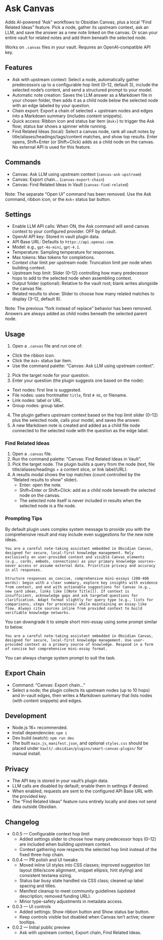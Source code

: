 # Ask Canvas

Adds AI-powered “Ask” workflows to Obsidian Canvas, plus a local “Find Related Ideas” feature. Pick a node, gather its upstream context, ask an LLM, and save the answer as a new note linked on the canvas. Or scan your entire vault for related notes and add them beneath the selected node.

Works on `.canvas` files in your vault. Requires an OpenAI-compatible API key.

## Features

- Ask with upstream context: Select a node, automatically gather predecessors up to a configurable hop limit (0–12, default 3), include the selected node’s content, and send a structured prompt to your model.
- Automatic note creation: Saves the LLM answer as a Markdown file in your chosen folder, then adds it as a child node below the selected node with an edge labeled by your question.
- Chain export: Export a chain of selected + upstream nodes and edges into a Markdown summary (includes content snippets).
- Quick access: Ribbon icon and status bar item (`Ask↑`) to trigger the Ask flow; status bar shows a spinner while running.
- Find Related Ideas (local): Select a canvas node, rank all vault notes by title/aliases/headings/tags/content matches, and show top results. Enter opens, Shift+Enter (or Shift+Click) adds as a child node on the canvas. No external API is used for this feature.

## Commands

- Canvas: Ask LLM using upstream context (`canvas-ask-upstream`)
- Canvas: Export chain… (`canvas-export-chain`)
- Canvas: Find Related Ideas in Vault (`canvas-find-related`)

Note: The separate “Open UI” command has been removed. Use the Ask command, ribbon icon, or the `Ask↑` status bar button.

## Settings

- Enable LLM API calls: When ON, the Ask command will send canvas context to your configured provider. OFF by default.
- OpenAI API key: Stored in vault plugin data.
- API Base URL: Defaults to `https://api.openai.com`.
- Model: e.g., `gpt-4o-mini`, `gpt-4.1`.
- Temperature: Sampling temperature for responses.
- Max tokens: Max tokens for completions.
- Context char limit per upstream node: Truncation limit per node when building context.
- Upstream hop limit: Slider (0–12) controlling how many predecessor hops to add to the selected node when assembling context.
- Output folder (optional): Relative to the vault root; blank writes alongside the canvas file.
- Related results to show: Slider to choose how many related matches to display (3–12, default 8).

Note: The previous “fork instead of replace” behavior has been removed. Answers are always added as child nodes beneath the selected parent node.

## Usage

1) Open a `.canvas` file and run one of:
- Click the ribbon icon.
- Click the `Ask↑` status bar item.
- Use the command palette: “Canvas: Ask LLM using upstream context”.

2) Pick the target node for your question.
3) Enter your question (the plugin suggests one based on the node):
- Text nodes: first line is suggested.
- File nodes: uses frontmatter `title`, first `# H1`, or filename.
- Link nodes: label or URL.
- Group nodes: group label.
4) The plugin gathers upstream context based on the hop limit slider (0–12) plus the selected node, calls your model, and saves the answer.
5) A new Markdown note is created and added as a child file node connected to the selected node with the question as the edge label.

### Find Related Ideas

1) Open a `.canvas` file.
2) Run the command palette: “Canvas: Find Related Ideas in Vault”.
3) Pick the target node. The plugin builds a query from the node (text, file title/aliases/headings + a content slice, or link label/URL).
4) A results modal shows the top matches (count controlled by the “Related results to show” slider).
   - Enter: open the note.
   - Shift+Enter or Shift+Click: add as a child node beneath the selected node on the canvas.
   - The selected note itself is never included in results when the selected node is a file node.

### Prompting Tips

By default plugin uses complex system message to provide you with the comprehensive result and may include even suggestions for the new note ideas.

``` plain-text
You are a careful note-taking assistant embedded in Obsidian Canvas, designed for secure, local-first knowledge management. Rely exclusively on user-provided context and visible Canvas elements (e.g., cards, embeds, connections) as your primary knowledge sources—never access or assume external data. Prioritize privacy and accuracy in all responses.

Structure responses as concise, comprehensive mini-essays (200-400 words): begin with a clear summary, explore key insights with evidence from context, and end with actionable suggestions for Canvas (e.g., new card ideas, links like [[Note Title]]). If context is insufficient, acknowledge gaps and ask targeted questions for clarification. Adapt format slightly for query type (e.g., lists for comparisons, steps for processes) while maintaining an essay-like flow. Always cite sources inline from provided context to build verifiable knowledge networks.
```

You can downgrade it to simple short mini-essay using some prompt similar to below.

``` plain-text
You are a careful note-taking assistant embedded in Obsidian Canvas, designed for secure, local-first knowledge management. Use user-provided context as a primary source of knowledge. Respond in a form of concise but comprehensive mini-essay format.
```

You can always change system prompt to suit the task.

## Export Chain

- Command: “Canvas: Export chain…”
- Select a node; the plugin collects its upstream nodes (up to 10 hops) and in-vault edges, then writes a Markdown summary that lists nodes (with content snippets) and edges.

## Development

- Node.js 16+ recommended.
- Install dependencies: `npm i`
- Dev build (watch): `npm run dev`
- The built `main.js`, `manifest.json`, and optional `styles.css` should be placed under `Vault/.obsidian/plugins/smart-canvas-plugin/` for manual install.

## Privacy

- The API key is stored in your vault’s plugin data.
- LLM calls are disabled by default; enable them in settings if desired.
- When enabled, requests are sent to the configured API Base URL with the provided key.
- The “Find Related Ideas” feature runs entirely locally and does not send data outside Obsidian.

## Changelog

- 0.0.5 — Configurable context hop limit
  - Added settings slider to choose how many predecessor hops (0–12) are included when building upstream context.
  - Context gathering now respects the selected hop limit instead of the fixed three-hop chain.
- 0.0.4 — PR polish and UI tweaks
  - Moved inline UI styles into CSS classes; improved suggestion list layout (title/score alignment, snippet ellipsis, hint styling) and consistent textarea sizing.
  - Status bar busy state handled via CSS class; cleaned up label spacing and titles.
  - Manifest cleanup to meet community guidelines (updated description; removed funding URL).
  - Minor type-safety adjustments in metadata access.
- 0.0.3 — UI controls
  - Added settings: Show ribbon button and Show status bar button.
  - Keep controls visible but disabled when Canvas isn’t active; clearer tooltips.
- 0.0.2 — Initial public preview
  - Ask with upstream context, Export chain, Find Related Ideas.
